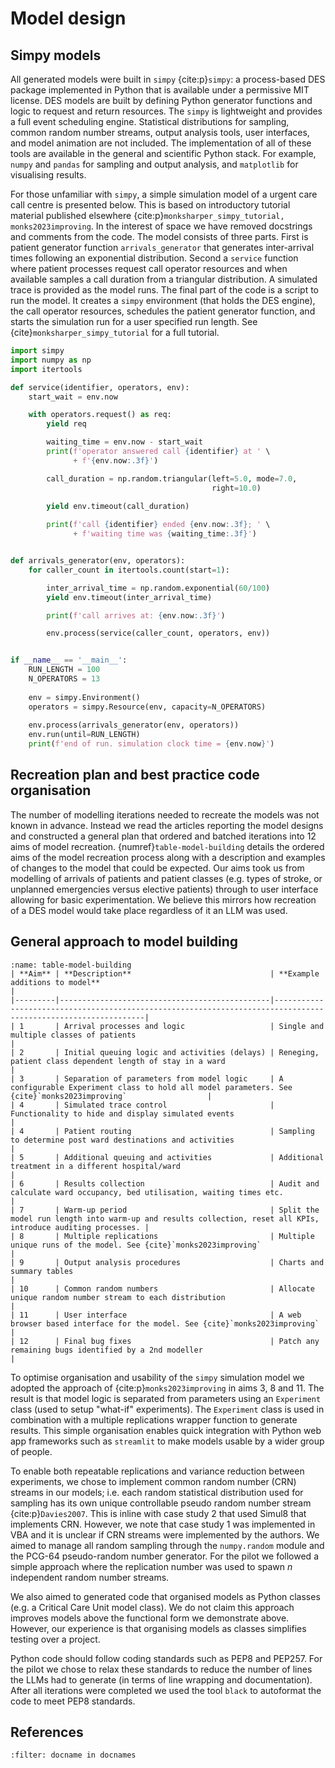 # Model design

## Simpy models

All generated models were built in `simpy` {cite:p}`simpy`: a process-based DES package implemented in Python that is available under a permissive MIT license. DES models are built by defining Python generator functions and logic to request and return resources. The `simpy` is lightweight and provides a full event scheduling engine. Statistical distributions for sampling, common random number streams, output analysis tools, user interfaces, and model animation are not included. The implementation of all of these tools are available in the general and scientific Python stack. For example, `numpy` and `pandas` for sampling and output analysis, and `matplotlib` for visualising results.

For those unfamiliar with `simpy`, a simple simulation model of a urgent care call centre is presented below. This is based on introductory tutorial material published elsewhere {cite:p}`monksharper_simpy_tutorial, monks2023improving`. In the interest of space we have removed docstrings and comments from the code.  The model consists of three parts. First is patient generator function `arrivals_generator` that generates inter-arrival times following an exponential distribution. Second a `service` function where patient processes request call operator resources and when available samples a call duration from a triangular distribution.  A simulated trace is provided as the model runs.  The final part of the code is a script to run the model. It creates a `simpy` environment (that holds the DES engine), the call operator resources, schedules the patient generator function, and starts the simulation run for a user specified run length. See {cite}`monksharper_simpy_tutorial` for a full tutorial.

```python
import simpy
import numpy as np
import itertools

def service(identifier, operators, env):
    start_wait = env.now

    with operators.request() as req:
        yield req

        waiting_time = env.now - start_wait
        print(f'operator answered call {identifier} at ' \
              + f'{env.now:.3f}')

        call_duration = np.random.triangular(left=5.0, mode=7.0,
                                             right=10.0)
        
        yield env.timeout(call_duration)

        print(f'call {identifier} ended {env.now:.3f}; ' \
              + f'waiting time was {waiting_time:.3f}')


def arrivals_generator(env, operators):
    for caller_count in itertools.count(start=1):

        inter_arrival_time = np.random.exponential(60/100)
        yield env.timeout(inter_arrival_time)

        print(f'call arrives at: {env.now:.3f}')

        env.process(service(caller_count, operators, env))


if __name__ == '__main__':
    RUN_LENGTH = 100
    N_OPERATORS = 13
    
    env = simpy.Environment()
    operators = simpy.Resource(env, capacity=N_OPERATORS)
    
    env.process(arrivals_generator(env, operators))
    env.run(until=RUN_LENGTH)
    print(f'end of run. simulation clock time = {env.now}')
```


## Recreation plan and best practice code organisation

The number of modelling iterations needed to recreate the models was not known in advance. Instead we read the articles reporting the model designs and constructed a general plan that ordered and batched iterations into 12 aims of model recreation. {numref}`table-model-building` details the ordered aims of the model recreation process along with a description and examples of changes to the model that could be expected.  Our aims took us from modelling of arrivals of patients and patient classes (e.g. types of stroke, or unplanned emergencies versus elective patients) through to user interface allowing for basic experimentation. We believe this mirrors how recreation of a DES model would take place regardless of it an LLM was used. 

## General approach to model building


```{table} Ordered aims of the model recreation process
:name: table-model-building
| **Aim** | **Description**                               | **Example additions to model**                                                                                |
|---------|-----------------------------------------------|---------------------------------------------------------------------------------------------------------------|
| 1       | Arrival processes and logic                   | Single and multiple classes of patients                                                                       |
| 2       | Initial queuing logic and activities (delays) | Reneging, patient class dependent length of stay in a ward                                                    |
| 3       | Separation of parameters from model logic     | A configurable Experiment class to hold all model parameters. See {cite}`monks2023improving`                  |
| 4       | Simulated trace control                       | Functionality to hide and display simulated events                                                            |
| 4       | Patient routing                               | Sampling to determine post ward destinations and activities                                                   |
| 5       | Additional queuing and activities             | Additional treatment in a different hospital/ward                                                             |
| 6       | Results collection                            | Audit and calculate ward occupancy, bed utilisation, waiting times etc.                                       |
| 7       | Warm-up period                                | Split the model run length into warm-up and results collection, reset all KPIs, introduce auditing processes. |
| 8       | Multiple replications                         | Multiple unique runs of the model. See {cite}`monks2023improving`                                             |
| 9       | Output analysis procedures                    | Charts and summary tables                                                                                     |
| 10      | Common random numbers                         | Allocate unique random number stream to each distribution                                                     |
| 11      | User interface                                | A web browser based interface for the model. See {cite}`monks2023improving`                                   |
| 12      | Final bug fixes                               | Patch any remaining bugs identified by a 2nd modeller                                   |
```
To optimise organisation and usability of the `simpy` simulation model we adopted the approach of {cite:p}`monks2023improving` in aims 3, 8 and 11.  The result is that model logic is separated from parameters using an `Experiment` class (used to setup "what-if" experiments).  The `Experiment` class is used in combination with a multiple replications wrapper function to generate results.  This simple organisation enables quick integration with Python web app frameworks such as `streamlit` to make models usable by a wider group of people.

To enable both repeatable replications and variance reduction between experiments, we chose to implement common random number (CRN) streams in our models; i.e. each random statistical distribution used for sampling has its own unique controllable pseudo random number stream {cite:p}`Davies2007`.  This is inline with case study 2 that used Simul8 that implements CRN. However, we note that case study 1 was implemented in VBA and it is unclear if CRN streams were implemented by the authors. We aimed to manage all random sampling through the `numpy.random` module and the PCG-64 pseudo-random number generator. For the pilot we followed a simple approach where the replication number was used to spawn $n$ independent random number streams.

We also aimed to generated code that organised models as Python classes (e.g. a Critical Care Unit model class).  We do not claim this approach improves models above the functional form we demonstrate above. However, our experience is that organising models as classes simplifies testing over a project.

Python code should follow coding standards such as PEP8 and PEP257.  For the pilot we chose to relax these standards to reduce the number of lines the LLMs had to generate (in terms of line wrapping and documentation). After all iterations were completed we used the tool `black` to autoformat the code to meet PEP8 standards.


## References

```{bibliography}
:filter: docname in docnames